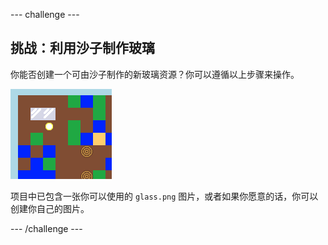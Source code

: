 --- challenge ---
## 挑战：利用沙子制作玻璃
你能否创建一个可由沙子制作的新玻璃资源？你可以遵循以上步骤来操作。

![screenshot](images/craft-glass.png)

项目中已包含一张你可以使用的 `glass.png` 图片，或者如果你愿意的话，你可以创建你自己的图片。




--- /challenge ---